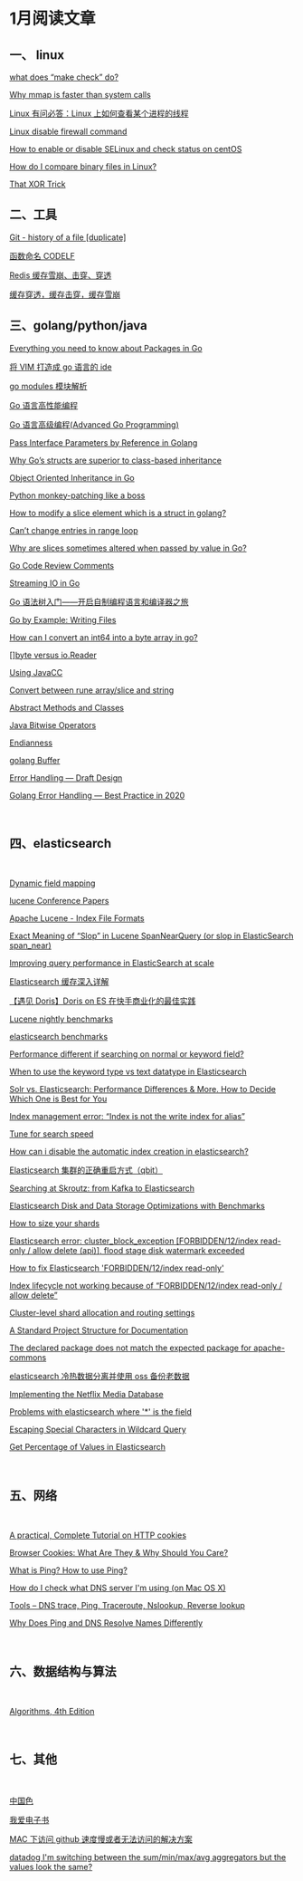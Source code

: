 # 1月阅读文章

## 一、 linux


[what does “make check” do?](https://stackoverflow.com/questions/1735473/what-does-make-check-do#:~:text=make%20check%20is%20a%20command,uses%20for%20a%20programming%20course.)

[Why mmap is faster than system calls](https://sasha-f.medium.com/why-mmap-is-faster-than-system-calls-24718e75ab37)

[Linux 有问必答：Linux 上如何查看某个进程的线程](https://linux.cn/article-5633-1.html)

[Linux disable firewall command](https://www.cyberciti.biz/faq/linux-disable-firewall-command/)

[How to enable or disable SELinux and check status on centOS](https://howto.lintel.in/enable-disable-selinux-centos/)

[How do I compare binary files in Linux?](https://superuser.com/questions/125376/how-do-i-compare-binary-files-in-linux)

[That XOR Trick](https://florian.github.io/xor-trick/)



## 二、工具



[Git - history of a file [duplicate]](https://stackoverflow.com/questions/53611635/git-history-of-a-file)

[函数命名 CODELF](https://unbug.github.io/codelf/)

[Redis 缓存雪崩、击穿、穿透](https://segmentfault.com/a/1190000022029639)

[缓存穿透，缓存击穿，缓存雪崩](https://xie.infoq.cn/article/aa3c0ba25fe11d977658e4a2f)



## 三、golang/python/java


[Everything you need to know about Packages in Go](https://medium.com/rungo/everything-you-need-to-know-about-packages-in-go-b8bac62b74cc#:~:text=Go%20first%20searches%20for%20package,it%20is%20imported%20from%20there.)

[将 VIM 打造成 go 语言的 ide](https://learnku.com/articles/24924)

[go modules 模块解析](https://terryding77.github.io/p/9c8bdfe5)

[Go 语言高性能编程](https://github.com/geektutu/high-performance-go)

[Go 语言高级编程(Advanced Go Programming)](https://chai2010.cn/advanced-go-programming-book/)

[Pass Interface Parameters by Reference in Golang](https://medium.com/hackernoon/today-i-learned-pass-by-reference-on-interface-parameter-in-golang-35ee8d8a848e)

[Why Go’s structs are superior to class-based inheritance](https://medium.com/@simplyianm/why-gos-structs-are-superior-to-class-based-inheritance-b661ba897c67)

[Object Oriented Inheritance in Go](https://hackthology.com/object-oriented-inheritance-in-go.html#:~:text=The%20only%20difference%20between%20composition,fields%20of%20the%20parent%20struct%20.)

[Python monkey-patching like a boss](https://medium.com/@chipiga86/python-monkey-patching-like-a-boss-87d7ddb8098e)

[How to modify a slice element which is a struct in golang?](https://stackoverflow.com/questions/41127380/how-to-modify-a-slice-element-which-is-a-struct-in-golang)

[Can’t change entries in range loop](https://yourbasic.org/golang/gotcha-change-value-range/)

[Why are slices sometimes altered when passed by value in Go?](https://www.calhoun.io/why-are-slices-sometimes-altered-when-passed-by-value-in-go/)

[Go Code Review Comments](https://github.com/golang/go/wiki/CodeReviewComments#receiver-type)

[Streaming IO in Go](https://medium.com/learning-the-go-programming-language/streaming-io-in-go-d93507931185)

[Go 语法树入门——开启自制编程语言和编译器之旅](https://github.com/chai2010/go-ast-book)

[Go by Example: Writing Files](https://gobyexample.com/writing-files)

[How can I convert an int64 into a byte array in go?](https://stackoverflow.com/questions/35371385/how-can-i-convert-an-int64-into-a-byte-array-in-go)

[[]byte versus io.Reader](https://philpearl.github.io/post/reader/)

[Using JavaCC](https://cs.lmu.edu/~ray/notes/javacc/)

[Convert between rune array/slice and string](https://yourbasic.org/golang/convert-string-to-rune-slice/)

[Abstract Methods and Classes](https://docs.oracle.com/javase/tutorial/java/IandI/abstract.html#:~:text=An%20abstract%20class%20is%20a,but%20they%20can%20be%20subclassed.&text=When%20an%20abstract%20class%20is,methods%20in%20its%20parent%20class.)

[Java Bitwise Operators](https://www.baeldung.com/java-bitwise-operators)

[Endianness](https://en.wikipedia.org/wiki/Endianness)

[golang Buffer](https://golang.org/pkg/bytes/#Buffer)

[Error Handling — Draft Design](https://go.googlesource.com/proposal/+/master/design/go2draft-error-handling.md)

[Golang Error Handling — Best Practice in 2020](https://itnext.io/golang-error-handling-best-practice-a36f47b0b94c)

&nbsp;

## 四、elasticsearch

&nbsp;

[Dynamic field mapping](https://www.elastic.co/guide/en/elasticsearch/reference/current/dynamic-field-mapping.html)

[lucene Conference Papers](http://lucene.sourceforge.net/publications.html)

[Apache Lucene - Index File Formats](https://lucene.apache.org/core/3_0_3/fileformats.html#field_index)

[Exact Meaning of “Slop” in Lucene SpanNearQuery (or slop in ElasticSearch span_near)](https://stackoverflow.com/questions/21781267/exact-meaning-of-slop-in-lucene-spannearquery-or-slop-in-elasticsearch-span-n)

[Improving query performance in ElasticSearch at scale](https://blogs.halodoc.io/improving-query-performance-in-elasticsearch-at-scale/)

[Elasticsearch 缓存深入详解](https://mp.weixin.qq.com/s?__biz=MzI2NDY1MTA3OQ==&mid=2247485846&idx=1&sn=e5bd6cfd06f69c437e011670d8b6aab0&chksm=eaa821bedddfa8a8d56fdb12e478291f5df26c93fd5338e22ffb46579da8c73015fcc08ada5e&scene=132#wechat_redirect)

[【遇见 Doris】Doris on ES 在快手商业化的最佳实践](https://mp.weixin.qq.com/s/5Pc5ewVFWPgauG4hNLH9xw)

[Lucene nightly benchmarks](http://people.apache.org/~mikemccand/lucenebench/)

[elasticsearch benchmarks](https://elasticsearch-benchmarks.elastic.co/#)

[Performance different if searching on normal or keyword field?](https://discuss.elastic.co/t/performance-different-if-searching-on-normal-or-keyword-field/78692)

[When to use the keyword type vs text datatype in Elasticsearch](https://kb.objectrocket.com/elasticsearch/when-to-use-the-keyword-type-vs-text-datatype-in-elasticsearch#:~:text=The%20primary%20difference%20between%20the,fields%20are%20indexed%20as%20is.)

[Solr vs. Elasticsearch: Performance Differences & More. How to Decide Which One is Best for You](https://sematext.com/blog/solr-vs-elasticsearch-differences/)

[Index management error: “Index is not the write index for alias”](https://discuss.elastic.co/t/index-management-error-index-is-not-the-write-index-for-alias/180894/2)

[Tune for search speed](https://www.elastic.co/guide/en/elasticsearch/reference/current/tune-for-search-speed.html)

[How can i disable the automatic index creation in elasticsearch?](https://stackoverflow.com/questions/30931092/how-can-i-disable-the-automatic-index-creation-in-elasticsearch)

[Elasticsearch 集群的正确重启方式（qbit）](https://segmentfault.com/a/1190000038852469)

[Searching at Skroutz: from Kafka to Elasticsearch](https://engineering.skroutz.gr/blog/searching-at-skroutz-from-kafka-to-elasticsearch/)

[Elasticsearch Disk and Data Storage Optimizations with Benchmarks](https://coralogix.com/log-analytics-blog/elasticsearch-disk-and-data-storage-optimizations-with-benchmarks/)

[How to size your shards](https://www.elastic.co/guide/en/elasticsearch/reference/current/size-your-shards.html)

[Elasticsearch error: cluster_block_exception [FORBIDDEN/12/index read-only / allow delete (api)], flood stage disk watermark exceeded](https://stackoverflow.com/questions/50609417/elasticsearch-error-cluster-block-exception-forbidden-12-index-read-only-all)

[How to fix Elasticsearch 'FORBIDDEN/12/index read-only'](https://selleo.com/til/posts/esrgfyxjee-how-to-fix-elasticsearch-forbidden12index-read-only)

[Index lifecycle not working because of “FORBIDDEN/12/index read-only / allow delete”](https://discuss.elastic.co/t/index-lifecycle-not-working-because-of-forbidden-12-index-read-only-allow-delete/224074)

[Cluster-level shard allocation and routing settings](https://www.elastic.co/guide/en/elasticsearch/reference/7.10/modules-cluster.html#disk-based-shard-allocation)

[A Standard Project Structure for Documentation](https://opendevise.com/blog/standard-project-structure-for-docs/#:~:text=In%20Java%20projects%2C%20Java%20code,And%20the%20list%20goes%20on.)

[The declared package does not match the expected package for apache-commons](https://stackoverflow.com/questions/40900003/the-declared-package-does-not-match-the-expected-package-for-apache-commons)

[elasticsearch 冷热数据分离并使用 oss 备份老数据](https://anjia0532.github.io/2018/07/30/es-oss-hot-warm-backup/)

[Implementing the Netflix Media Database](https://netflixtechblog.com/implementing-the-netflix-media-database-53b5a840b42a)

[Problems with elasticsearch where '\*' is the field](https://stackoverflow.com/questions/24998352/problems-with-elasticsearch-where-is-the-field)

[Escaping Special Characters in Wildcard Query](https://discuss.elastic.co/t/escaping-special-characters-in-wildcard-query/5819)

[Get Percentage of Values in Elasticsearch](https://stackoverflow.com/questions/35639240/get-percentage-of-values-in-elasticsearch)

&nbsp;

## 五、网络

&nbsp;

[A practical, Complete Tutorial on HTTP cookies](https://www.valentinog.com/blog/cookies/)

[Browser Cookies: What Are They & Why Should You Care?](https://www.whoishostingthis.com/resources/cookies-guide/)

[What is Ping? How to use Ping?](https://www.cloudns.net/blog/what-is-ping-how-to-use-ping/)

[How do I check what DNS server I'm using (on Mac OS X)](https://superuser.com/questions/258151/how-do-i-check-what-dns-server-im-using-on-mac-os-x)

[Тools – DNS trace, Ping, Traceroute, Nslookup, Reverse lookup](https://www.cloudns.net/blog/dns-tools-dns-trace-online-ping-traceroute-dns-lookup-reverse-lookup/)

[Why Does Ping and DNS Resolve Names Differently](https://www.putorius.net/why-does-ping-and-dns-resolve-names.html#:~:text=A%3A%20Dig%20is%20a%20tool,Dig%20will%20use%20DNS%20only.)

&nbsp;

## 六、数据结构与算法

&nbsp;

[Algorithms, 4th Edition](https://algs4.cs.princeton.edu/home/)

&nbsp;

## 七、其他

&nbsp;

[中国色](http://zhongguose.com/#xiangyehong)

[我爱电子书](https://52doc.com/)

[MAC 下访问 github 速度慢或者无法访问的解决方案](https://www.jianshu.com/p/ec679f0877cc)

[datadog I'm switching between the sum/min/max/avg aggregators but the values look the same?](https://docs.datadoghq.com/dashboards/faq/i-m-switching-between-the-sum-min-max-avg-aggregators-but-the-values-look-the-same/#pagetitle)
